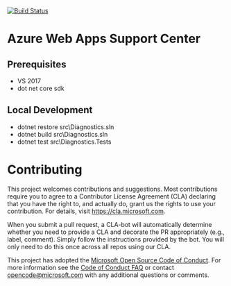 
[![Build Status](https://travis-ci.org/Azure/Azure-WebApps-Support-Center.svg?branch=diagnostics-master)](https://travis-ci.org/Azure/Azure-WebApps-Support-Center)

# Azure Web Apps Support Center

## Prerequisites
- VS 2017
- dot net core sdk


## Local Development
- dotnet restore src\Diagnostics.sln
- dotnet build src\Diagnostics.sln
- dotnet test src\Diagnostics.Tests

# Contributing

This project welcomes contributions and suggestions.  Most contributions require you to agree to a
Contributor License Agreement (CLA) declaring that you have the right to, and actually do, grant us
the rights to use your contribution. For details, visit https://cla.microsoft.com.

When you submit a pull request, a CLA-bot will automatically determine whether you need to provide
a CLA and decorate the PR appropriately (e.g., label, comment). Simply follow the instructions
provided by the bot. You will only need to do this once across all repos using our CLA.

This project has adopted the [Microsoft Open Source Code of Conduct](https://opensource.microsoft.com/codeofconduct/).
For more information see the [Code of Conduct FAQ](https://opensource.microsoft.com/codeofconduct/faq/) or
contact [opencode@microsoft.com](mailto:opencode@microsoft.com) with any additional questions or comments.
